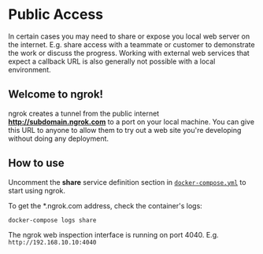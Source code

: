# Public Access

In certain cases you may need to share or expose you local web server on the internet.
E.g. share access with a teammate or customer to demonstrate the work or discuss the progress.
Working with external web services that expect a callback URL is also generally not possible with a local environment.

## Welcome to ngrok!

ngrok creates a tunnel from the public internet **http://subdomain.ngrok.com** to a port on your local machine.
You can give this URL to anyone to allow them to try out a web site you're developing without doing any deployment.

## How to use

Uncomment the **share** service definition section in [`docker-compose.yml`](../../docker-compose.yml) to start using ngrok.

To get the *.ngrok.com address, check the container's logs:

    docker-compose logs share

The ngrok web inspection interface is running on port 4040. E.g. `http://192.168.10.10:4040`
